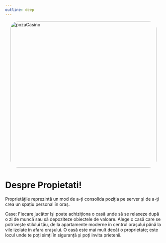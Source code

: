 ```yaml
---
outline: deep
---
```

<img src="https://static.vecteezy.com/system/resources/previews/049/571/993/non_2x/modern-apartment-building-facade-isolated-on-transparent-background-free-png.png" alt="pozaCasino" width="470" height="470" style="display: block; margin: 0px auto; border-radius: 1%; border-radius: 5%;" >

# Despre Propietati!
Proprietățile reprezintă un mod de a-ți consolida poziția pe server și de a-ți crea un spațiu personal în oraș.

Case: Fiecare jucător își poate achiziționa o casă unde să se relaxeze după o zi de muncă sau să depoziteze obiectele de valoare. Alege o casă care se potrivește stilului tău, de la apartamente moderne în centrul orașului până la vile izolate în afara orașului. O casă este mai mult decât o proprietate; este locul unde te poți simți în siguranță și poți invita prietenii.